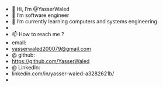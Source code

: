- 👋 Hi, I’m @YasserWaled
- 👀 I’m software engineer 
- 🌱 I’m currently learning computers and systems engineering 
- 
- 📫 How to reach me ?
- email:
- yasserwaled200079@gmail.com
- @ github:
- https://github.com/YasserWaled
- @ LinkedIn:
- linkedin.com/in/yasser-waled-a3282621b/
- 

<!---
YasserWaled/YasserWaled is a ✨ special ✨ repository because its `README.md` (this file) appears on your GitHub profile.
You can click the Preview link to take a look at your changes.
--->
